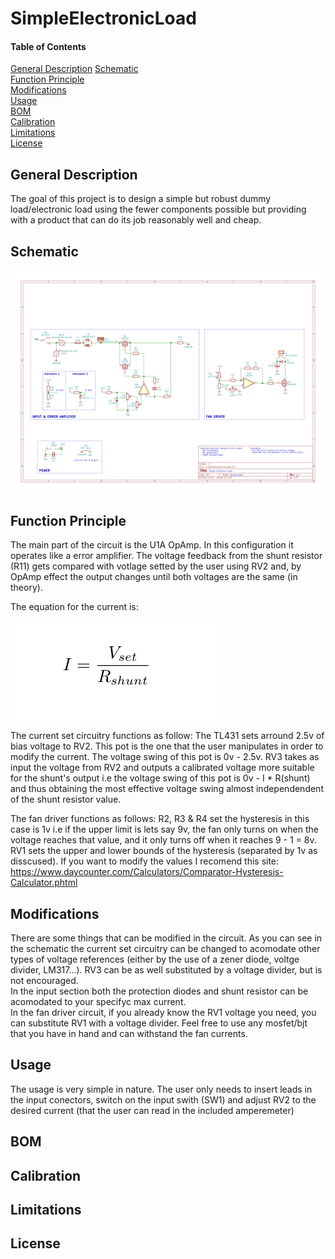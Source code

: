 
# SimpleElectronicLoad 

#### Table of Contents 
[General Description](#general-description)
[Schematic](#schematic)  
[Function Principle](#function-principle)  
[Modifications](#modifications)  
[Usage](#usage)  
[BOM](#bom)  
[Calibration](#calibration)  
[Limitations](#limitations)  
[License](#license)  

## General Description

The goal of this project is to design a simple but robust dummy load/electronic load using the fewer components 
possible but providing with a product that can do its job reasonably well and cheap.

## Schematic 

![circuit schematic](/schematic/schematic.png "Circuit schematic")

## Function Principle

The main part of the circuit is the U1A OpAmp. In this configuration it operates like a error amplifier. 
The voltage feedback from the shunt resistor (R11) gets compared with votlage setted by the user using RV2 and, 
by OpAmp effect the output changes until both voltages are the same (in theory).    

The equation for the current is: 

![current equation](/img/current_equation.png "Current Equation")    

The current set circuitry functions as follow: The TL431 sets arround 2.5v of bias voltage to RV2. This pot is the
one that the user manipulates in order to modify the current. The voltage swing of this pot is 0v - 2.5v.
RV3 takes as input the voltage from RV2 and outputs a calibrated voltage more suitable for the shunt's output 
i.e the voltage swing of this pot is 0v -  I * R(shunt) and thus obtaining the most effective voltage swing almost
independendent of the shunt resistor value.

The fan driver functions as follows: R2, R3 & R4 set the hysteresis  in this case is 1v i.e if the upper limit 
is lets say 9v, the fan only turns on when the voltage reaches that value, and it only turns off when it reaches 
9 - 1 = 8v. RV1 sets the upper and lower bounds of the hysteresis (separated by 1v as disscused). If you want to 
modify the values I recomend this site: https://www.daycounter.com/Calculators/Comparator-Hysteresis-Calculator.phtml

## Modifications

There are some things that can be modified in the circuit. As you can see in the schematic the current set 
circuitry can be changed to acomodate other types of voltage references (either by the use of a zener diode,
voltge divider, LM317...). RV3 can be as well substituted by a voltage divider, but is not encouraged.  
In the input section both the protection diodes and shunt resistor can be acomodated to your specifyc max current.  
In the fan driver circuit, if you already know the RV1 voltage you need, you can substitute RV1 with a voltage 
divider. Feel free to use any mosfet/bjt that you have in hand and can withstand the fan currents.

## Usage 

The usage is very simple in nature. The user only needs to insert leads in the input conectors, switch on the 
input swith (SW1) and adjust RV2 to the desired current (that the user can read in the included amperemeter)


## BOM

## Calibration

## Limitations

## License
